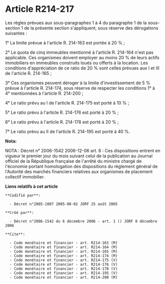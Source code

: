 # Article R214-217

Les règles prévues aux sous-paragraphes 1 à 4 du paragraphe 1 de la sous-section 1 de la présente section s'appliquent, sous
réserve des dérogations suivantes :

1° La limite prévue à l'article R. 214-163 est portée à 20 % ;

2° Le quota de cinq immeubles mentionné à l'article R. 214-164 n'est pas applicable. Ces organismes doivent employer au moins
20 % de leurs actifs immobiliers en immeubles construits loués ou offerts à la location. Les conditions d'appréciation de ce
ratio de 20 % sont celles prévues aux I et III de l'article R. 214-165 ;

3° Ces organismes peuvent déroger à la limite d'investissement de 5 % prévue à l'article R. 214-174, sous réserve de
respecter les conditions 1° à 4° mentionnées à l'article R. 214-200 ;

4° Le ratio prévu au I de l'article R. 214-175 est porté à 10 % ;

5° Le ratio prévu à l'article R. 214-176 est porté à 20 % ;

6° Le ratio prévu à l'article R. 214-178 est porté à 20 % ;

7° Le ratio prévu au II de l'article R. 214-195 est porté à 40 %.

**Nota:**

NOTA : Décret n° 2006-1542 2006-12-06 art. 6 : Ces dispositions entrent en vigueur le premier jour du mois suivant celui de
la publication au Journal officiel de la République française de l'arrêté du ministre chargé de l'économie portant
homologation des dispositions du règlement général de l'Autorité des marchés financiers relatives aux organismes de placement
collectif immobilier.

**Liens relatifs à cet article**

	**Codifié par**:

	  - Décret n°2005-1007 2005-08-02 JORF 25 août 2005

	**Créé par**:

	  - Décret n°2006-1542 du 6 décembre 2006 - art. 1 () JORF 8 décembre 2006

	**Cite**:

	  - Code monétaire et financier - art. R214-163 (M)
	  - Code monétaire et financier - art. R214-164 (M)
	  - Code monétaire et financier - art. R214-165 (M)
	  - Code monétaire et financier - art. R214-174 (M)
	  - Code monétaire et financier - art. R214-175 (V)
	  - Code monétaire et financier - art. R214-176 (V)
	  - Code monétaire et financier - art. R214-178 (V)
	  - Code monétaire et financier - art. R214-195 (V)
	  - Code monétaire et financier - art. R214-200 (M)
